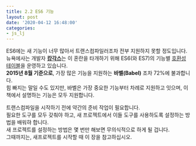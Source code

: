 ```yaml
---
title: 2.2 ES6 기능
layout: post
date: '2020-04-12 16:48:00'
categories:
- js_lj
---
```


ES6에는 새 기능이 너무 많아서 트랜스컴파일러조차 전부 지원하지 못할 정도입니다.  
뉴욕에사는 개발자 [**캉각스**](https://twitter.com/kangax)는 이 혼란을 타개하기 위해 ES6(와 ES7)의 기능별 [호환성 테이블](https://kangax.github.io/compat-table/es6/)을 운영하고 있습니다.  
**2015년 8월 기준으로**, 가장 많은 기능을 지원하는 **바벨(Babel)** 조차 72%에 불과합니다.  
힘 빠지는 말일 수도 있지만, 바벨은 가장 중요한 기능부터 차례로 지원하고 잇으며, 이 책에서 설명하는 기능은 모두 지원합니다.  

트랜스컴파일을 시작하기 전에 약간의 준비 작업이 필요합니다.  
필요한 도구를 모두 갖춰야 하고, 새 프로젝트에서 이들 도구를 사용하도록 설정하는 방법을 배워햐 합니다.  
새 프로젝트를 설정하는 방법은 몇 번만 해보면 무의식적으로 하게 될 겁니다.  
그때까지는, 새프로젝트를 시작할 때 이 장을 참고하십시오.